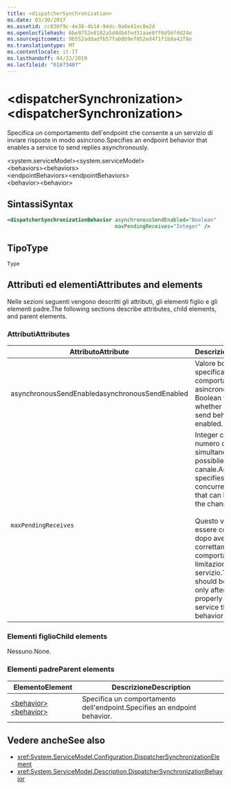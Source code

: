 ```yaml
---
title: <dispatcherSynchronization>
ms.date: 03/30/2017
ms.assetid: cc030f9c-4e38-4b14-94dc-9a0e41ec8e2d
ms.openlocfilehash: 6be9752e8102a5d4db4fed31aae8ff6d56fdd24e
ms.sourcegitcommit: 9b552addadfb57fab0b9e7852ed4f1f1b8a42f8e
ms.translationtype: MT
ms.contentlocale: it-IT
ms.lasthandoff: 04/23/2019
ms.locfileid: "61673407"
---
```

# <a name="dispatchersynchronization"></a><span data-ttu-id="7a910-101">\<dispatcherSynchronization></span><span class="sxs-lookup"><span data-stu-id="7a910-101">\<dispatcherSynchronization></span></span>
  
<span data-ttu-id="7a910-102">Specifica un comportamento dell'endpoint che consente a un servizio di inviare risposte in modo asincrono.</span><span class="sxs-lookup"><span data-stu-id="7a910-102">Specifies an endpoint behavior that enables a service to send replies asynchronously.</span></span>  
  
<span data-ttu-id="7a910-103">\<system.serviceModel></span><span class="sxs-lookup"><span data-stu-id="7a910-103">\<system.serviceModel></span></span>  
<span data-ttu-id="7a910-104">\<behaviors></span><span class="sxs-lookup"><span data-stu-id="7a910-104">\<behaviors></span></span>  
<span data-ttu-id="7a910-105">\<endpointBehaviors></span><span class="sxs-lookup"><span data-stu-id="7a910-105">\<endpointBehaviors></span></span>  
<span data-ttu-id="7a910-106">\<behavior></span><span class="sxs-lookup"><span data-stu-id="7a910-106">\<behavior></span></span>  
  
## <a name="syntax"></a><span data-ttu-id="7a910-107">Sintassi</span><span class="sxs-lookup"><span data-stu-id="7a910-107">Syntax</span></span>  
  
```xml  
<dispatcherSynchronizationBehavior asynchronousSendEnabled="Boolean"
                                   maxPendingReceives="Integer" />
```  
  
## <a name="type"></a><span data-ttu-id="7a910-108">Tipo</span><span class="sxs-lookup"><span data-stu-id="7a910-108">Type</span></span>  
  
`Type`  
  
## <a name="attributes-and-elements"></a><span data-ttu-id="7a910-109">Attributi ed elementi</span><span class="sxs-lookup"><span data-stu-id="7a910-109">Attributes and elements</span></span>  
  
<span data-ttu-id="7a910-110">Nelle sezioni seguenti vengono descritti gli attributi, gli elementi figlio e gli elementi padre.</span><span class="sxs-lookup"><span data-stu-id="7a910-110">The following sections describe attributes, child elements, and parent elements.</span></span>  
  
### <a name="attributes"></a><span data-ttu-id="7a910-111">Attributi</span><span class="sxs-lookup"><span data-stu-id="7a910-111">Attributes</span></span>

| <span data-ttu-id="7a910-112">Attributo</span><span class="sxs-lookup"><span data-stu-id="7a910-112">Attribute</span></span>               | <span data-ttu-id="7a910-113">Descrizione</span><span class="sxs-lookup"><span data-stu-id="7a910-113">Description</span></span>       |
| ----------------------- | ----------------- |
| <span data-ttu-id="7a910-114">asynchronousSendEnabled</span><span class="sxs-lookup"><span data-stu-id="7a910-114">asynchronousSendEnabled</span></span> | <span data-ttu-id="7a910-115">Valore booleano che specifica se il comportamento di invio asincrono è abilitato.</span><span class="sxs-lookup"><span data-stu-id="7a910-115">A Boolean that specifies whether asynchronous send behavior is enabled.</span></span> |
| `maxPendingReceives`    | <span data-ttu-id="7a910-116">Integer che specifica il numero di ricezioni simultanee che è possibile inviare sul canale.</span><span class="sxs-lookup"><span data-stu-id="7a910-116">An integer that specifies the number of concurrent receives that can be issued on the channel.</span></span><br /><br /> <span data-ttu-id="7a910-117">Questo valore deve essere configurato solo dopo aver configurato correttamente il comportamento di limitazione del servizio.</span><span class="sxs-lookup"><span data-stu-id="7a910-117">This value should be configured only after you have properly configured service throttling behavior.</span></span> |

### <a name="child-elements"></a><span data-ttu-id="7a910-118">Elementi figlio</span><span class="sxs-lookup"><span data-stu-id="7a910-118">Child elements</span></span>

<span data-ttu-id="7a910-119">Nessuno.</span><span class="sxs-lookup"><span data-stu-id="7a910-119">None.</span></span>

### <a name="parent-elements"></a><span data-ttu-id="7a910-120">Elementi padre</span><span class="sxs-lookup"><span data-stu-id="7a910-120">Parent elements</span></span>

| <span data-ttu-id="7a910-121">Elemento</span><span class="sxs-lookup"><span data-stu-id="7a910-121">Element</span></span> | <span data-ttu-id="7a910-122">Descrizione</span><span class="sxs-lookup"><span data-stu-id="7a910-122">Description</span></span> |  
| ------- | ----------- |  
| [<span data-ttu-id="7a910-123">\<behavior></span><span class="sxs-lookup"><span data-stu-id="7a910-123">\<behavior></span></span>](../../../../../docs/framework/configure-apps/file-schema/wcf/behavior-of-endpointbehaviors.md)|<span data-ttu-id="7a910-124">Specifica un comportamento dell'endpoint.</span><span class="sxs-lookup"><span data-stu-id="7a910-124">Specifies an endpoint behavior.</span></span> |

## <a name="see-also"></a><span data-ttu-id="7a910-125">Vedere anche</span><span class="sxs-lookup"><span data-stu-id="7a910-125">See also</span></span>

- <xref:System.ServiceModel.Configuration.DispatcherSynchronizationElement>
- <xref:System.ServiceModel.Description.DispatcherSynchronizationBehavior>
